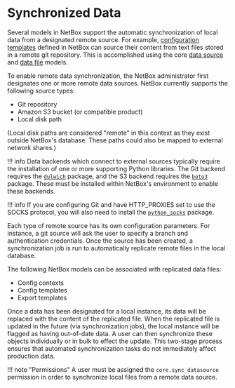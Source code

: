 # Synchronized Data

Several models in NetBox support the automatic synchronization of local data from a designated remote source. For example, [configuration templates](./configuration-rendering.md) defined in NetBox can source their content from text files stored in a remote git repository. This is accomplished using the core [data source](../models/core/datasource.md) and [data file](../models/core/datafile.md) models.

To enable remote data synchronization, the NetBox administrator first designates one or more remote data sources. NetBox currently supports the following source types:

* Git repository
* Amazon S3 bucket (or compatible product)
* Local disk path

(Local disk paths are considered "remote" in this context as they exist outside NetBox's database. These paths could also be mapped to external network shares.)

!!! info
    Data backends which connect to external sources typically require the installation of one or more supporting Python libraries. The Git backend requires the [`dulwich`](https://www.dulwich.io/) package, and the S3 backend requires the [`boto3`](https://boto3.amazonaws.com/v1/documentation/api/latest/index.html) package. These must be installed within NetBox's environment to enable these backends.

!!! info
    If you are configuring Git and have HTTP_PROXIES set to use the SOCKS protocol, you will also need to install the [`python_socks`](https://pypi.org/project/python-socks/) package.

Each type of remote source has its own configuration parameters. For instance, a git source will ask the user to specify a branch and authentication credentials. Once the source has been created, a synchronization job is run to automatically replicate remote files in the local database.

The following NetBox models can be associated with replicated data files:

* Config contexts
* Config templates
* Export templates

Once a data has been designated for a local instance, its data will be replaced with the content of the replicated file. When the replicated file is updated in the future (via synchronization jobs), the local instance will be flagged as having out-of-date data. A user can then synchronize these objects individually or in bulk to effect the update. This two-stage process ensures that automated synchronization tasks do not immediately affect production data.

!!! note "Permissions"
    A user must be assigned the `core.sync_datasource` permission in order to synchronize local files from a remote data source.
